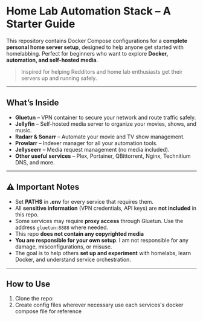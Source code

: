 # Home Lab Automation Stack – A Starter Guide

This repository contains Docker Compose configurations for a **complete personal home server setup**, designed to help anyone get started with homelabbing. Perfect for beginners who want to explore **Docker, automation, and self-hosted media**.

> Inspired for helping Redditors and home lab enthusiasts get their servers up and running safely.

---

## What’s Inside
- **Gluetun** – VPN container to secure your network and route traffic safely.  
- **Jellyfin** – Self-hosted media server to organize your movies, shows, and music.  
- **Radarr & Sonarr** – Automate your movie and TV show management.  
- **Prowlarr** – Indexer manager for all your automation tools.  
- **Jellyseerr** – Media request management (no media included).  
- **Other useful services** – Plex, Portainer, QBittorrent, Nginx, Technitium DNS, and more.

---

## ⚠️ Important Notes
- Set **PATHS** in **.env** for every service that requires them.
- All **sensitive information** (VPN credentials, API keys) are **not included** in this repo.  
- Some services may require **proxy access** through Gluetun. Use the address `gluetun:8888` where needed.  
- This repo **does not contain any copyrighted media**
- **You are responsible for your own setup**. I am not responsible for any damage, misconfigurations, or misuse.  
- The goal is to help others **set up and experiment** with homelabs, learn Docker, and understand service orchestration.

---

## How to Use
1. Clone the repo:
2. Create config files wherever necessary use each services's docker compose file for reference



